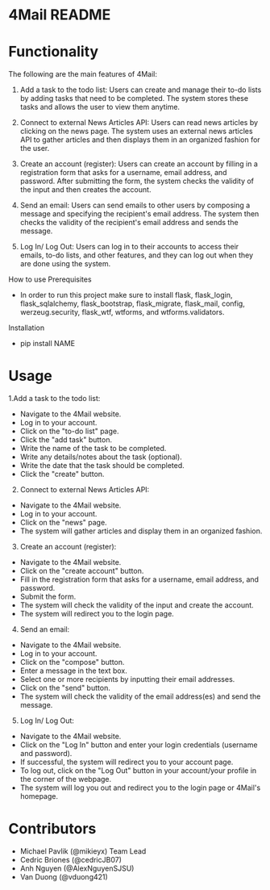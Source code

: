 # 4Mail README

# Functionality
The following are the main features of 4Mail:

1. Add a task to the todo list: Users can create and manage their to-do lists by adding tasks that need to be completed. The system stores these tasks and allows the user to view them anytime.

2. Connect to external News Articles API: Users can read news articles by clicking on the news page. The system uses an external news articles API to gather articles and then displays them in an organized fashion for the user.

3. Create an account (register): Users can create an account by filling in a registration form that asks for a username, email address, and password. After submitting the form, the system checks the validity of the input and then creates the account.

4. Send an email: Users can send emails to other users by composing a message and specifying the recipient's email address. The system then checks the validity of the recipient's email address and sends the message.

5. Log In/ Log Out: Users can log in to their accounts to access their emails, to-do lists, and other features, and they can log out when they are done using the system.

How to use
Prerequisites
  - In order to run this project make sure to install flask, flask_login, flask_sqlalchemy, flask_bootstrap, flask_migrate, flask_mail, config, werzeug.security, flask_wtf, wtforms, and wtforms.validators.


Installation
  - pip install NAME

# Usage
1.Add a task to the todo list:
- Navigate to the 4Mail website.
- Log in to your account.
- Click on the "to-do list" page.
- Click the "add task" button.
- Write the name of the task to be completed.
- Write any details/notes about the task (optional).
- Write the date that the task should be completed.
- Click the "create" button.
2. Connect to external News Articles API:
- Navigate to the 4Mail website.
- Log in to your account.
- Click on the "news" page.
- The system will gather articles and display them in an organized fashion.
3. Create an account (register):
- Navigate to the 4Mail website.
- Click on the "create account" button.
- Fill in the registration form that asks for a username, email address, and password.
- Submit the form.
- The system will check the validity of the input and create the account.
- The system will redirect you to the login page.
4. Send an email:
- Navigate to the 4Mail website.
- Log in to your account.
- Click on the "compose" button.
- Enter a message in the text box.
- Select one or more recipients by inputting their email addresses.
- Click on the "send" button.
- The system will check the validity of the email address(es) and send the message.
5. Log In/ Log Out:
- Navigate to the 4Mail website.
- Click on the "Log In" button and enter your login credentials (username and password).
- If successful, the system will redirect you to your account page.
- To log out, click on the "Log Out" button in your account/your profile in the corner of the webpage.
- The system will log you out and redirect you to the login page or 4Mail's homepage.

# Contributors
- Michael Pavlik (@mikieyx) Team Lead
- Cedric Briones (@cedricJB07)
- Anh Nguyen (@AlexNguyenSJSU)
- Van Duong (@vduong421)





